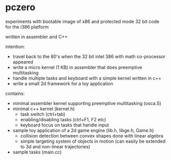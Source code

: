 # pczero
experiments with bootable image of x86 and protected mode 32 bit code for the i386 platform

written in assembler and C++

intention:
* travel back to the 80's when the 32 bit intel 386 with math co-processor appeared
* write a micro kernel (1 KB) in assembler that does preemptive multitasking
* handle multiple tasks and keyboard with a simple kernel written in c++
* write a small 2d framework for a toy application

contains:
* minimal assembler kernel supporting preemptive multitasking (osca.S)
* minimal c++ kernel (kernel.h)
  - task switch (ctrl+tab)
  - enabling/disabling tasks (ctrl+F1, F2 etc)
  - keyboard focus on tasks that handle input
* sample toy application of a 2d game engine (lib.h, libge.h, Game.h)
  - collision detection between convex shapes done with linear algebra
  - simple targeting system of objects in motion (can easily be extended to 3d and non-linear trajectories)
* sample tasks (main.cc)